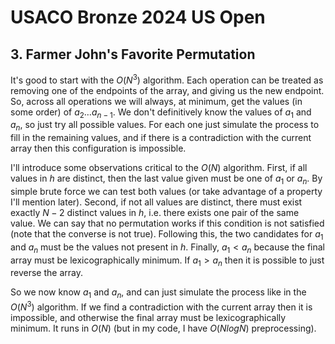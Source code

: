 # USACO Bronze 2024 US Open

## 3. Farmer John's Favorite Permutation
It's good to start with the $O(N^3)$ algorithm. Each operation can be treated as removing one of the endpoints of the array, and giving us the new endpoint. So, across all operations we will always, at minimum, get the values (in some order) of $a_2\dots{a_{n-1}}$. We don't definitively know the values of $a_1$ and $a_n$, so just try all possible values. For each one just simulate the process to fill in the remaining values, and if there is a contradiction with the current array then this configuration is impossible.

I'll introduce some observations critical to the $O(N)$ algorithm. First, if all values in $h$ are distinct, then the last value given must be one of $a_1$ or $a_n$. By simple brute force we can test both values (or take advantage of a property I'll mention later). Second, if not all values are distinct, there must exist exactly $N-2$ distinct values in $h$, i.e. there exists one pair of the same value. We can say that no permutation works if this condition is not satisfied (note that the converse is not true). Following this, the two candidates for $a_1$ and $a_n$ must be the values not present in $h$. Finally, $a_1<a_n$ because the final array must be lexicographically minimum. If $a_1>a_n$ then it is possible to just reverse the array.

So we now know $a_1$ and $a_n$, and can just simulate the process like in the $O(N^3)$ algorithm. If we find a contradiction with the current array then it is impossible, and otherwise the final array must be lexicographically minimum. It runs in $O(N)$ (but in my code, I have $O(NlogN)$ preprocessing).